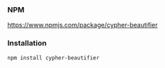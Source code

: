 ### NPM

https://www.npmjs.com/package/cypher-beautifier

### Installation

`npm install cypher-beautifier`
